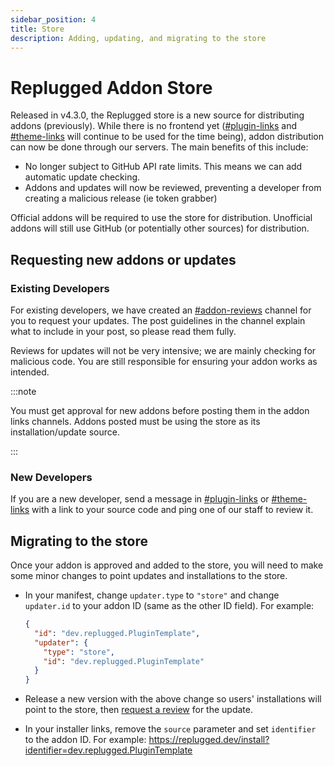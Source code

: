 ```yaml
---
sidebar_position: 4
title: Store
description: Adding, updating, and migrating to the store
---
```


# Replugged Addon Store

Released in v4.3.0, the Replugged store is a new source for distributing addons (previously). While
there is no frontend yet
([#plugin-links](https://discord.com/channels/1000926524452647132/1053466391874900078) and
[#theme-links](https://discord.com/channels/1000926524452647132/1053467493743738961) will continue
to be used for the time being), addon distribution can now be done through our servers. The main
benefits of this include:

- No longer subject to GitHub API rate limits. This means we can add automatic update checking.
- Addons and updates will now be reviewed, preventing a developer from creating a malicious release
  (ie token grabber)

Official addons will be required to use the store for distribution. Unofficial addons will still use
GitHub (or potentially other sources) for distribution.

## Requesting new addons or updates

### Existing Developers

For existing developers, we have created an
[#addon-reviews](https://discord.com/channels/1000926524452647132/1106817903967338496) channel for
you to request your updates. The post guidelines in the channel explain what to include in your
post, so please read them fully.

Reviews for updates will not be very intensive; we are mainly checking for malicious code. You are
still responsible for ensuring your addon works as intended.

:::note

You must get approval for new addons before posting them in the addon links channels. Addons posted
must be using the store as its installation/update source.

:::

### New Developers

If you are a new developer, send a message in
[#plugin-links](https://discord.com/channels/1000926524452647132/1000955966520557689) or
[#theme-links](https://discord.com/channels/1000926524452647132/1000955967627874424) with a link to
your source code and ping one of our staff to review it.

## Migrating to the store

Once your addon is approved and added to the store, you will need to make some minor changes to
point updates and installations to the store.

- In your manifest, change `updater.type` to `"store"` and change `updater.id` to your addon ID
  (same as the other ID field). For example:

  ```json
  {
    "id": "dev.replugged.PluginTemplate",
    "updater": {
      "type": "store",
      "id": "dev.replugged.PluginTemplate"
    }
  }
  ```

- Release a new version with the above change so users' installations will point to the store, then
  [request a review](#existing-developers) for the update.

- In your installer links, remove the `source` parameter and set `identifier` to the addon ID. For
  example: <https://replugged.dev/install?identifier=dev.replugged.PluginTemplate>
